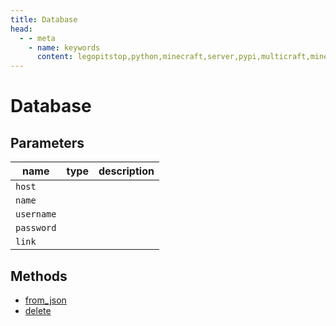```yaml
---
title: Database
head:
  - - meta
    - name: keywords
      content: legopitstop,python,minecraft,server,pypi,multicraft,minecraftserver,pythonpackage
---
```


# Database

## Parameters

| name       | type | description |
| ---------- | ---- | ----------- |
| `host`     |      |             |
| `name`     |      |             |
| `username` |      |             |
| `password` |      |             |
| `link`     |      |             |

## Methods

- [from_json](#from_json)
- [delete](#delete)
